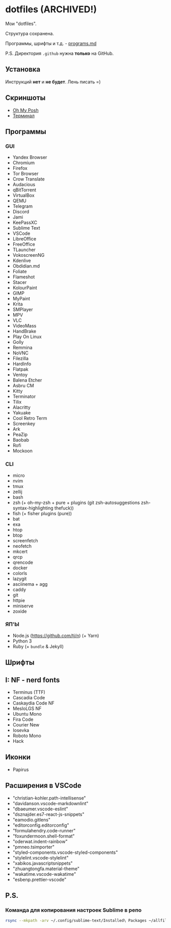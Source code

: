 # dotfiles (ARCHIVED!)

Мои "dotfiles".

Структура сохранена.

Программы, шрифты и т.д. - [programs.md](programs.md)

P.S. Директория `.github` нужна **только** на GitHub.

## Установка

Инструкций **нет** и **не будет**. Лень писать =)

## Скриншоты

- [Oh My Posh](.github/omp.png)
- [Терминал](.github/terminal.png)

## Программы

### GUI

- Yandex Browser
- Chromium
- Firefox
- Tor Browser
- Crow Translate
- Audacious
- qBitTorrent
- VirtualBox
- QEMU
- Telegram
- Discord
- Jami
- KeePassXC
- Sublime Text
- VSCode
- LibreOffice
- FreeOffice
- TLauncher
- VokoscreenNG
- Kdenlive
- Obdidian.md
- Foliate
- Flameshot
- Stacer
- KolourPaint
- GIMP
- MyPaint
- Krita
- SMPlayer
- MPV
- VLC
- VideoMass
- HandBrake
- Play On Linux
- Golly
- Remmina
- NoVNC
- Filezilla
- HardInfo
- Flatpak
- Ventoy
- Balena Etcher
- Asbru CM
- Kitty
- Terminator
- Tilix
- Alacritty
- Yakuake
- Cool Retro Term
- Screenkey
- Ark
- PeaZip
- Baobab
- Rofi
- Mockoon

### CLI

- micro
- nvim
- tmux
- zellij
- bash
- zsh (+ oh-my-zsh + pure + plugins (git zsh-autosuggestions zsh-syntax-highlighting thefuck))
- fish (+ fisher plugins (pure))
- bat
- exa
- htop
- btop
- screenfetch
- neofetch
- mkcert
- qrcp
- qrencode
- docker
- colorls
- lazygit
- asciinema + agg
- caddy
- git
- httpie
- miniserve
- zoxide

### ЯП'Ы

- Node.js (https://github.com/tj/n) (+ Yarn)
- Python 3
- Ruby (+ `bundle` & Jekyll)

## Шрифты

## I: NF - nerd fonts

- Terminus (TTF)
- Cascadia Code
- Caskaydia Code NF
- MesloLGS NF
- Ubuntu Mono
- Fira Code
- Courier New
- Iosevka
- Roboto Mono
- Hack

## Иконки

- Papirus

## Расширения в VSCode

- "christian-kohler.path-intellisense"
- "davidanson.vscode-markdownlint"
- "dbaeumer.vscode-eslint"
- "dsznajder.es7-react-js-snippets"
- "eamodio.gitlens"
- "editorconfig.editorconfig"
- "formulahendry.code-runner"
- "foxundermoon.shell-format"
- "oderwat.indent-rainbow"
- "pmneo.tsimporter"
- "styled-components.vscode-styled-components"
- "stylelint.vscode-stylelint"
- "xabikos.javascriptsnippets"
- "zhuangtongfa.material-theme"
- "wakatime.vscode-wakatime"
- "esbenp.prettier-vscode"

## P.S.

### Команда для копирования настроек Sublime в репо
```bash
rsync --mkpath -arv ~/.config/sublime-text/Installed\ Packages ~/allfiles/files/A.ВАЖНЫЕ/dotfiles/.config/sublime-text/ && rsync --mkpath -arv --exclude='Waka*' --exclude='waka*' ~/.config/sublime-text/Packages/User ~/allfiles/files/A.ВАЖНЫЕ/dotfiles/.config/sublime-text/Packages
```
